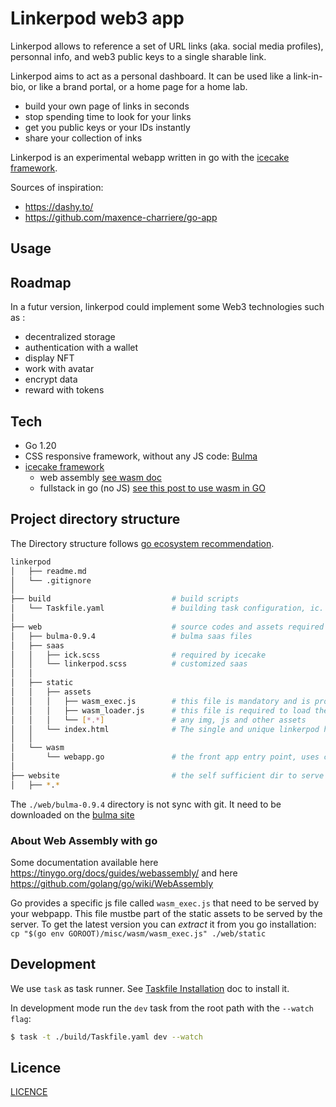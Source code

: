 # Linkerpod web3 app

Linkerpod allows to reference a set of URL links (aka. social media profiles), personnal info, and web3 public keys to a single sharable link.

Linkerpod aims to act as a personal dashboard. It can be used like a link-in-bio, or like a brand portal, or a home page for a home lab.

- build your own page of links in seconds
- stop spending time to look for your links
- get you public keys or your IDs instantly
- share your collection of inks

Linkerpod is an experimental webapp written in go with the [icecake framework](icecake.dev).

Sources of inspiration: 
- https://dashy.to/
- https://github.com/maxence-charriere/go-app

## Usage

## Roadmap

In a futur version, linkerpod could implement some Web3 technologies such as :
- decentralized storage
- authentication with a wallet
- display NFT
- work with avatar
- encrypt data
- reward with tokens


## Tech

- Go 1.20
- CSS responsive framework, without any JS code: [Bulma](https://bulma.io/)
- [icecake framework](icecake.dev)
    - web assembly [see wasm doc](https://developer.mozilla.org/fr/docs/WebAssembly)
    - fullstack in go (no JS) [see this post to use wasm in GO](https://tutorialedge.net/golang/writing-frontend-web-framework-webassembly-go/)

## Project directory structure

The Directory structure follows [go ecosystem recommendation](https://github.com/golang-standards/project-layout).

```bash
linkerpod
│   ├── readme.md
│   └── .gitignore
│
├── build                           # build scripts
│   └── Taskfile.yaml               # building task configuration, ic. autobuild the front
│
├── web                             # source codes and assets required by the front
│   ├── bulma-0.9.4                 # bulma saas files
│   ├── saas
│   │   ├── ick.scss                # required by icecake
│   │   └── linkerpod.scss          # customized saas
│   │
│   ├── static
│   │   ├── assets
│   │   │   ├── wasm_exec.js        # this file is mandatory and is provided by the go compiler
│   │   │   ├── wasm_loader.js      # this file is required to load the wasm code
│   │   │   └── [*.*]               # any img, js and other assets
│   │   └── index.html              # The single and unique linkerpod html file
│   │
│   └── wasm
│       └── webapp.go               # the front app entry point, uses components
│
├── website                         # the self sufficient dir to serve the app in production, built with prod tasks (see Taskfile.yaml)
│   ├── *.*

```

The `./web/bulma-0.9.4` directory is not sync with git. It need to be downloaded on the [bulma site](https://bulma.io/documentation/customize/with-sass-cli/)


### About Web Assembly with go

Some documentation available here https://tinygo.org/docs/guides/webassembly/ and here https://github.com/golang/go/wiki/WebAssembly

Go provides a specific js file called `wasm_exec.js` that need to be served by your webpapp. This file mustbe part of the static assets to be served by the server. To get the latest version you can _extract_ it from you go installation: `cp "$(go env GOROOT)/misc/wasm/wasm_exec.js" ./web/static`

## Development

We use ``task`` as task runner. See [Taskfile Installation](https://taskfile.dev/installation/) doc to install it.

In development mode run the `dev` task from the root path with the `--watch flag`:

```bash
$ task -t ./build/Taskfile.yaml dev --watch
```

## Licence

[LICENCE](LICENCE)
 